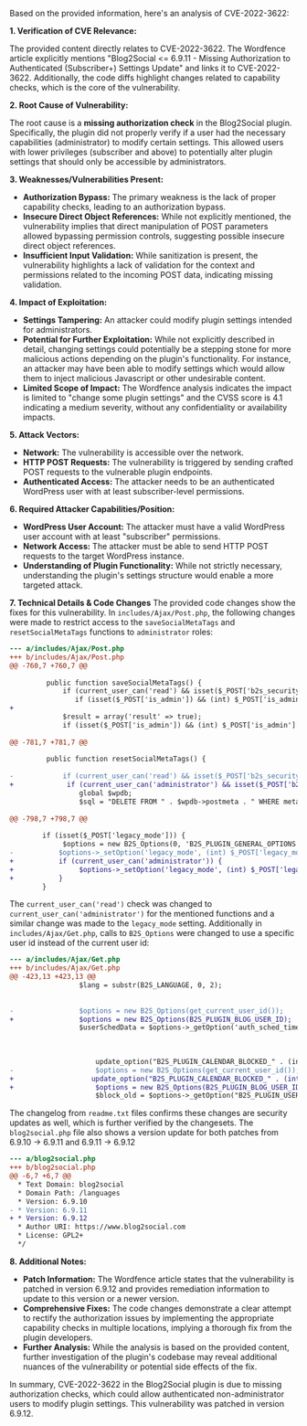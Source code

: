Based on the provided information, here's an analysis of CVE-2022-3622:

**1. Verification of CVE Relevance:**

The provided content directly relates to CVE-2022-3622. The Wordfence article explicitly mentions "Blog2Social <= 6.9.11 - Missing Authorization to Authenticated (Subscriber+) Settings Update" and links it to CVE-2022-3622. Additionally, the code diffs highlight changes related to capability checks, which is the core of the vulnerability.

**2. Root Cause of Vulnerability:**

The root cause is a **missing authorization check** in the Blog2Social plugin. Specifically, the plugin did not properly verify if a user had the necessary capabilities (administrator) to modify certain settings. This allowed users with lower privileges (subscriber and above) to potentially alter plugin settings that should only be accessible by administrators.

**3. Weaknesses/Vulnerabilities Present:**

*   **Authorization Bypass:** The primary weakness is the lack of proper capability checks, leading to an authorization bypass.
*   **Insecure Direct Object References:** While not explicitly mentioned, the vulnerability implies that direct manipulation of POST parameters allowed bypassing permission controls, suggesting possible insecure direct object references.
*   **Insufficient Input Validation:** While sanitization is present, the vulnerability highlights a lack of validation for the context and permissions related to the incoming POST data, indicating missing validation.

**4. Impact of Exploitation:**

*   **Settings Tampering:** An attacker could modify plugin settings intended for administrators.
*   **Potential for Further Exploitation:** While not explicitly described in detail, changing settings could potentially be a stepping stone for more malicious actions depending on the plugin's functionality. For instance, an attacker may have been able to modify settings which would allow them to inject malicious Javascript or other undesirable content. 
*   **Limited Scope of Impact:**  The Wordfence analysis indicates the impact is limited to "change some plugin settings" and the CVSS score is 4.1 indicating a medium severity, without any confidentiality or availability impacts.

**5. Attack Vectors:**

*   **Network:** The vulnerability is accessible over the network.
*   **HTTP POST Requests:** The vulnerability is triggered by sending crafted POST requests to the vulnerable plugin endpoints.
*   **Authenticated Access:** The attacker needs to be an authenticated WordPress user with at least subscriber-level permissions.

**6. Required Attacker Capabilities/Position:**

*   **WordPress User Account:** The attacker must have a valid WordPress user account with at least "subscriber" permissions.
*   **Network Access:** The attacker must be able to send HTTP POST requests to the target WordPress instance.
*   **Understanding of Plugin Functionality:** While not strictly necessary, understanding the plugin's settings structure would enable a more targeted attack.

**7. Technical Details & Code Changes**
The provided code changes show the fixes for this vulnerability. In `includes/Ajax/Post.php`, the following changes were made to restrict access to the `saveSocialMetaTags` and `resetSocialMetaTags` functions to `administrator` roles:

```diff
--- a/includes/Ajax/Post.php
+++ b/includes/Ajax/Post.php
@@ -760,7 +760,7 @@
         
         public function saveSocialMetaTags() {
             if (current_user_can('read') && isset($_POST['b2s_security_nonce']) && (int) wp_verify_nonce(sanitize_text_field(wp_unslash($_POST['b2s_security_nonce'])), 'b2s_security_nonce') > 0) {
                if (isset($_POST['is_admin']) && (int) $_POST['is_admin'] == 1) {
+
             $result = array('result' => true);
             if (isset($_POST['is_admin']) && (int) $_POST['is_admin'] == 1) {
               
@@ -781,7 +781,7 @@
                 
         public function resetSocialMetaTags() {
             
-            if (current_user_can('read') && isset($_POST['b2s_security_nonce']) && (int) wp_verify_nonce(sanitize_text_field(wp_unslash($_POST['b2s_security_nonce'])), 'b2s_security_nonce') > 0) {
+             if (current_user_can('administrator') && isset($_POST['b2s_security_nonce']) && (int) wp_verify_nonce(sanitize_text_field(wp_unslash($_POST['b2s_security_nonce'])), 'b2s_security_nonce') > 0) {
                 global $wpdb;
                 $sql = "DELETE FROM " . $wpdb->postmeta . " WHERE meta_key = %s";
                 
@@ -798,7 +798,7 @@
         
        if (isset($_POST['legacy_mode'])) {
             $options = new B2S_Options(0, 'B2S_PLUGIN_GENERAL_OPTIONS');
-           $options->_setOption('legacy_mode', (int) $_POST['legacy_mode']);
+           if (current_user_can('administrator')) {
+                $options->_setOption('legacy_mode', (int) $_POST['legacy_mode']);
+           }
        }
```
The `current_user_can('read')` check was changed to `current_user_can('administrator')` for the mentioned functions and a similar change was made to the `legacy_mode` setting.
Additionally in `includes/Ajax/Get.php`, calls to `B2S_Options` were changed to use a specific user id instead of the current user id:
```diff
--- a/includes/Ajax/Get.php
+++ b/includes/Ajax/Get.php
@@ -423,13 +423,13 @@
                 $lang = substr(B2S_LANGUAGE, 0, 2);
                 
                 
-                $options = new B2S_Options(get_current_user_id());
+                $options = new B2S_Options(B2S_PLUGIN_BLOG_USER_ID);
                 $userSchedData = $options->_getOption('auth_sched_time');
                 
             
                 
                     update_option("B2S_PLUGIN_CALENDAR_BLOCKED_" . (int) $_POST['id'], 1, false);
-                    $options = new B2S_Options(get_current_user_id());
+                   update_option("B2S_PLUGIN_CALENDAR_BLOCKED_" . (int) $_POST['id'], B2S_PLUGIN_BLOG_USER_ID, false);
+                    $options = new B2S_Options(B2S_PLUGIN_BLOG_USER_ID);
                     $block_old = $options->_getOption("B2S_PLUGIN_USER_CALENDAR_BLOCKED");

```

The changelog from `readme.txt` files confirms these changes are security updates as well, which is further verified by the changesets.
The `blog2social.php` file also shows a version update for both patches from 6.9.10 -> 6.9.11 and 6.9.11 -> 6.9.12
```diff
--- a/blog2social.php
+++ b/blog2social.php
@@ -6,7 +6,7 @@
  * Text Domain: blog2social
  * Domain Path: /languages
  * Version: 6.9.10
- * Version: 6.9.11
+ * Version: 6.9.12
  * Author URI: https://www.blog2social.com
  * License: GPL2+
  */
```

**8. Additional Notes:**

*   **Patch Information:** The Wordfence article states that the vulnerability is patched in version 6.9.12 and provides remediation information to update to this version or a newer version.
*   **Comprehensive Fixes:**  The code changes demonstrate a clear attempt to rectify the authorization issues by implementing the appropriate capability checks in multiple locations, implying a thorough fix from the plugin developers.
*   **Further Analysis:** While the analysis is based on the provided content, further investigation of the plugin's codebase may reveal additional nuances of the vulnerability or potential side effects of the fix.

In summary, CVE-2022-3622 in the Blog2Social plugin is due to missing authorization checks, which could allow authenticated non-administrator users to modify plugin settings. This vulnerability was patched in version 6.9.12.